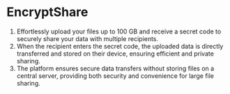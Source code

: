 # EncryptShare
1. Effortlessly upload your files up to 100 GB and receive a secret code to securely share your data with
multiple recipients.
2. When the recipient enters the secret code, the uploaded data is directly transferred and stored on their
device, ensuring efficient and private sharing.
3. The platform ensures secure data transfers without storing files on a central server, providing both security
and convenience for large file sharing.

